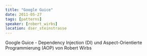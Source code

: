 ```yaml
---
title: "Google Guice"
date: 2011-05-27
tags: [patterns]
speaker: [robert_wirbs]
location: dser_steinstrasse
---
```


Google Guice - Dependency Injection (DI) und Aspect-Orientierte Programmierung (AOP) von Robert Wirbs
